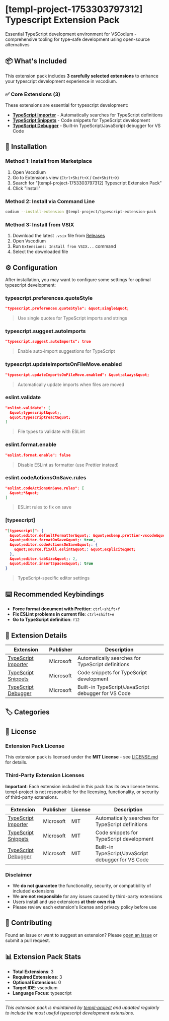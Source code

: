 # [templ-project-1753303797312] Typescript Extension Pack

Essential TypeScript development environment for VSCodium - comprehensive tooling for type-safe development using open-source alternatives

## 📦 What's Included

This extension pack includes **3 carefully selected extensions** to enhance your typescript development experience in vscodium.

### ✅ Core Extensions (3)

These extensions are essential for typescript development:

- **[TypeScript Importer](https://open-vsx.org/extension/ms-vscode/vscode-typescript-next)** - Automatically searches for TypeScript definitions
- **[TypeScript Snippets](https://open-vsx.org/extension/ms-vscode/vscode-typescript-next)** - Code snippets for TypeScript development
- **[TypeScript Debugger](https://open-vsx.org/extension/ms-vscode/js-debug)** - Built-in TypeScript/JavaScript debugger for VS Code


## 🚀 Installation

### Method 1: Install from Marketplace
1. Open Vscodium
2. Go to Extensions view (`Ctrl+Shift+X` / `Cmd+Shift+X`)
3. Search for "[templ-project-1753303797312] Typescript Extension Pack"
4. Click "Install"

### Method 2: Install via Command Line
```bash
codium --install-extension @templ-project/typescript-extension-pack
```

### Method 3: Install from VSIX
1. Download the latest `.vsix` file from [Releases](https://github.com/templ-project/vscode-extensions/releases)
2. Open Vscodium
3. Run `Extensions: Install from VSIX...` command
4. Select the downloaded file

## ⚙️ Configuration

After installation, you may want to configure some settings for optimal typescript development:

### typescript.preferences.quoteStyle
```json
"typescript.preferences.quoteStyle": &quot;single&quot;
```
> Use single quotes for TypeScript imports and strings

### typescript.suggest.autoImports
```json
"typescript.suggest.autoImports": true
```
> Enable auto-import suggestions for TypeScript

### typescript.updateImportsOnFileMove.enabled
```json
"typescript.updateImportsOnFileMove.enabled": &quot;always&quot;
```
> Automatically update imports when files are moved

### eslint.validate
```json
"eslint.validate": [
  &quot;typescript&quot;,
  &quot;typescriptreact&quot;
]
```
> File types to validate with ESLint

### eslint.format.enable
```json
"eslint.format.enable": false
```
> Disable ESLint as formatter (use Prettier instead)

### eslint.codeActionsOnSave.rules
```json
"eslint.codeActionsOnSave.rules": [
  &quot;*&quot;
]
```
> ESLint rules to fix on save

### [typescript]
```json
"[typescript]": {
  &quot;editor.defaultFormatter&quot;: &quot;esbenp.prettier-vscode&quot;,
  &quot;editor.formatOnSave&quot;: true,
  &quot;editor.codeActionsOnSave&quot;: {
    &quot;source.fixAll.eslint&quot;: &quot;explicit&quot;
  },
  &quot;editor.tabSize&quot;: 2,
  &quot;editor.insertSpaces&quot;: true
}
```
> TypeScript-specific editor settings


## ⌨️ Recommended Keybindings

- **Force format document with Prettier**: `ctrl+shift+f`
- **Fix ESLint problems in current file**: `ctrl+shift+e`
- **Go to TypeScript definition**: `f12`

## 📝 Extension Details

| Extension | Publisher | Description |
|-----------|-----------|-------------|
| [TypeScript Importer](https://open-vsx.org/extension/ms-vscode/vscode-typescript-next) | Microsoft | Automatically searches for TypeScript definitions |
| [TypeScript Snippets](https://open-vsx.org/extension/ms-vscode/vscode-typescript-next) | Microsoft | Code snippets for TypeScript development |
| [TypeScript Debugger](https://open-vsx.org/extension/ms-vscode/js-debug) | Microsoft | Built-in TypeScript/JavaScript debugger for VS Code |

## 🏷️ Categories



## 📄 License

### Extension Pack License
This extension pack is licensed under the **MIT License** - see [LICENSE.md](https://github.com/templ-project/vscode-extensions/blob/main/packages/vscodium/typescript/LICENSE.md) for details.

### Third-Party Extension Licenses
**Important**: Each extension included in this pack has its own license terms. templ-project is not responsible for the licensing, functionality, or security of third-party extensions.

| Extension | Publisher | License | Description |
|-----------|-----------|---------|-------------|
| [TypeScript Importer](https://open-vsx.org/extension/ms-vscode/vscode-typescript-next) | Microsoft | MIT | Automatically searches for TypeScript definitions |
| [TypeScript Snippets](https://open-vsx.org/extension/ms-vscode/vscode-typescript-next) | Microsoft | MIT | Code snippets for TypeScript development |
| [TypeScript Debugger](https://open-vsx.org/extension/ms-vscode/js-debug) | Microsoft | MIT | Built-in TypeScript/JavaScript debugger for VS Code |

### Disclaimer
- We **do not guarantee** the functionality, security, or compatibility of included extensions
- We **are not responsible** for any issues caused by third-party extensions
- Users install and use extensions **at their own risk**
- Please review each extension's license and privacy policy before use

## 🤝 Contributing

Found an issue or want to suggest an extension? Please [open an issue](https://github.com/templ-project/vscode-extensions/issues) or submit a pull request.

## 📊 Extension Pack Stats

- **Total Extensions**: 3
- **Required Extensions**: 3
- **Optional Extensions**: 0
- **Target IDE**: vscodium
- **Language Focus**: typescript

---

*This extension pack is maintained by [templ-project](https://github.com/templ-project) and updated regularly to include the most useful typescript development extensions.*
